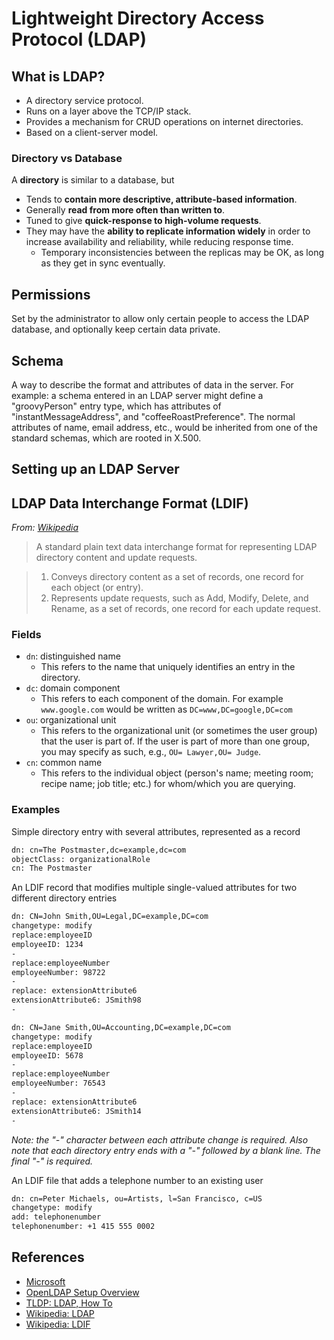# Lightweight Directory Access Protocol (LDAP)

## What is LDAP?

* A directory service protocol.
* Runs on a layer above the TCP/IP stack.
* Provides a mechanism for CRUD operations on internet directories.
* Based on a client-server model.

### Directory vs Database

A **directory** is similar to a database, but
- Tends to **contain more descriptive, attribute-based information**.
- Generally **read from more often than written to**.
- Tuned to give **quick-response to high-volume requests**.
- They may have the **ability to replicate information widely** in order to increase availability and reliability, while reducing response time.
    - Temporary inconsistencies between the replicas may be OK, as long as they get in sync eventually.


## Permissions

Set by the administrator to allow only certain people to access the LDAP database, and optionally keep certain data private.

## Schema

A way to describe the format and attributes of data in the server. For example: a schema entered in an LDAP server might define a "groovyPerson" entry type, which has attributes of "instantMessageAddress", and "coffeeRoastPreference". The normal attributes of name, email address, etc., would be inherited from one of the standard schemas, which are rooted in X.500.


## Setting up an LDAP Server


## LDAP Data Interchange Format (LDIF)

*From: [Wikipedia](https://en.wikipedia.org/wiki/LDAP_Data_Interchange_Format)*
> A standard plain text data interchange format for representing LDAP directory content and update requests.

> 1. Conveys directory content as a set of records, one record for each object (or entry).
> 1. Represents update requests, such as Add, Modify, Delete, and Rename, as a set of records, one record for each update request.


### Fields

- `dn`: distinguished name
    - This refers to the name that uniquely identifies an entry in the directory.
- `dc`: domain component
    - This refers to each component of the domain. For example `www.google.com` would be written as `DC=www,DC=google,DC=com`
- `ou`: organizational unit
    - This refers to the organizational unit (or sometimes the user group) that the user is part of. If the user is part of more than one group, you may specify as such, e.g., `OU= Lawyer,OU= Judge`.
- `cn`: common name
    - This refers to the individual object (person's name; meeting room; recipe name; job title; etc.) for whom/which you are querying.


### Examples

Simple directory entry with several attributes, represented as a record

```sh
dn: cn=The Postmaster,dc=example,dc=com
objectClass: organizationalRole
cn: The Postmaster
```

An LDIF record that modifies multiple single-valued attributes for two different directory entries

```sh
dn: CN=John Smith,OU=Legal,DC=example,DC=com
changetype: modify
replace:employeeID
employeeID: 1234
-
replace:employeeNumber
employeeNumber: 98722
-
replace: extensionAttribute6
extensionAttribute6: JSmith98
-

dn: CN=Jane Smith,OU=Accounting,DC=example,DC=com
changetype: modify
replace:employeeID
employeeID: 5678
-
replace:employeeNumber
employeeNumber: 76543
-
replace: extensionAttribute6
extensionAttribute6: JSmith14
-
```

*Note: the "-" character between each attribute change is required. Also note that each directory entry ends with a "-" followed by a blank line. The final "-" is required.*

An LDIF file that adds a telephone number to an existing user

```sh
dn: cn=Peter Michaels, ou=Artists, l=San Francisco, c=US
changetype: modify
add: telephonenumber
telephonenumber: +1 415 555 0002
```

## References

* [Microsoft](https://msdn.microsoft.com/en-us/library/windows/desktop/aa367008)
* [OpenLDAP Setup Overview](https://www.centos.org/docs/5/html/Deployment_Guide-en-US/s1-ldap-quickstart.html)
* [TLDP: LDAP, How To](http://www.tldp.org/HOWTO/LDAP-HOWTO/index.html)
* [Wikipedia: LDAP](https://en.wikipedia.org/wiki/Lightweight_Directory_Access_Protocol)
* [Wikipedia: LDIF](https://en.wikipedia.org/wiki/LDAP_Data_Interchange_Format)
